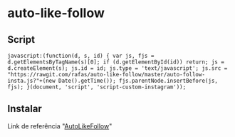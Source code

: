 # auto-like-follow

## Script 
```javascript:(function(d, s, id) { var js, fjs = d.getElementsByTagName(s)[0]; if (d.getElementById(id)) return; js = d.createElement(s); js.id = id; js.type = 'text/javascript'; js.src = "https://rawgit.com/rafas/auto-like-follow/master/auto-follow-insta.js?"+(new Date().getTime()); fjs.parentNode.insertBefore(js, fjs); }(document, 'script', 'script-custom-instagram'));```

## Instalar
Link de referência "[AutoLikeFollow](http://substituir-aqui)"

